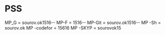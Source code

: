 # PSS

MP_G = sourov.ok1516--
MP-F = 1516--
MP-Git = sourov.ok1516--
MP -Sh = sourov.ok
MP -codefor = 15616
MP -SKYP = sourovok15
